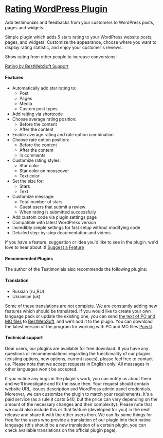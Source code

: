 <a href="http://bestwebsoft.com/products/wordpress/plugins/rating/" target=_blank>Rating WordPress Plugin</a>
========================

Add testimonials and feedbacks from your customers to WordPress posts, pages and widgets.

<p>Simple plugin which adds 5 stars rating to your WordPress website posts, pages, and widgets. Customize the appearance, choose where you want to display rating statistic, and enjoy your customer's reviews.

Show rating from other people to increase conversions!</p>

<p><a href="http://support.bestwebsoft.com">Rating by BestWebSoft Support</a></p>

<h4>Features</h4>

<ul>
<li>Automatically add star rating to:

<ul>
<li>Post</li>
<li>Pages</li>
<li>Media</li>
<li>Custom post types</li>
</ul></li>
<li>Add raiting via shortcode</li>
<li>Choose average rating position:

<ul>
<li>Before the content</li>
<li>After the content</li>
</ul></li>
<li>Enable average rating and rate option combination</li>
<li>Choose rate option position:

<ul>
<li>Before the content</li>
<li>After the content</li>
<li>In comments</li>
</ul></li>
<li>Customize rating styles:

<ul>
<li>Star color</li>
<li>Star color on mouseover</li>
<li>Text color</li>
</ul></li>
<li>Set the size for:

<ul>
<li>Stars</li>
<li>Text</li>
</ul></li>
<li>Customize message:

<ul>
<li>Total number of stars</li>
<li>Guest users that submit a review</li>
<li>When rating is submitted successfully</li>
</ul></li>
<li>Add custom code via plugin settings page</li>
<li>Compatible with latest WordPress version</li>
<li>Incredibly simple settings for fast setup without modifying code</li>
<li>Detailed step-by-step documentation and videos</li>
</ul>

<p>If you have a feature, suggestion or idea you'd like to see in the plugin, we'd love to hear about it! <a href="http://support.bestwebsoft.com/hc/en-us/requests/new">Suggest a Feature</a></p>

<h4>Recommended Plugins</h4>

<p>The author of the Testimonials also recommends the following plugins:</p>

<h4>Translation</h4>

<ul>
<li>Russian (ru_RU)</li>
<li>Ukrainian (uk)</li>
</ul>

<p>Some of these translations are not complete. We are constantly adding new features which should be translated. If you would like to create your own language pack or update the existing one, you can send <a href="http://codex.wordpress.org/Translating_WordPress">the text of PO and MO files</a> to <a href="http://support.bestwebsoft.com/hc/en-us/requests/new">BestWebSoft</a>, and we'll add it to the plugin. You can download the latest version of the program for working with PO and MO files  <a href="http://www.poedit.net/download.php">Poedit</a>.</p>

<h4>Technical support</h4>

<p>Dear users, our plugins are available for free download. If you have any questions or recommendations regarding the functionality of our plugins (existing options, new options, current issues), please feel free to contact us. Please note that we accept requests in English only. All messages in other languages won't be accepted.</p>

<p>If you notice any bugs in the plugin's work, you can notify us about them and we'll investigate and fix the issue then. Your request should contain website URL, issues description and WordPress admin panel credentials.
Moreover, we can customize the plugin to match your requirements. It's a paid service (as a rule it costs $40, but the price can vary depending on the amount of the necessary changes and their complexity). Please note that we could also include this or that feature (developed for you) in the next release and share it with the other users then.
We can fix some things for free for the users who provide a translation of our plugin into their native language (this should be a new translation of a certain plugin, you can check available translations on the official plugin page).</p>
